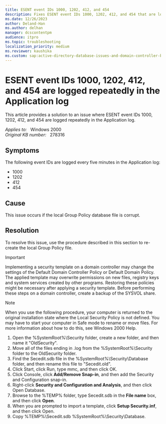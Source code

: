 ```yaml
---
title: ESENT event IDs 1000, 1202, 412, and 454
description: Fixes ESENT event IDs 1000, 1202, 412, and 454 that are logged repeatedly in the Application log.
ms.date: 12/26/2023
author: Deland-Han
ms.author: delhan
manager: dcscontentpm
audience: itpro
ms.topic: troubleshooting
localization_priority: medium
ms.reviewer: kaushika
ms.custom: sap:active-directory-database-issues-and-domain-controller-boot-failures, csstroubleshoot
---
```

# ESENT event IDs 1000, 1202, 412, and 454 are logged repeatedly in the Application log

This article provides a solution to an issue where ESENT event IDs 1000, 1202, 412, and 454 are logged repeatedly in the Application log.

_Applies to:_ &nbsp; Windows 2000  
_Original KB number:_ &nbsp; 278316

## Symptoms

The following event IDs are logged every five minutes in the Application log:

- 1000
- 1202
- 412
- 454

## Cause

This issue occurs if the local Group Policy database file is corrupt.

## Resolution

To resolve this issue, use the procedure described in this section to re-create the local Group Policy file.

> [!IMPORTANT]
> Implementing a security template on a domain controller may change the settings of the Default Domain Controller Policy or Default Domain Policy. The applied template may overwrite permissions on new files, registry keys and system services created by other programs. Restoring these policies might be necessary after applying a security template. Before performing these steps on a domain controller, create a backup of the SYSVOL share.

> [!NOTE]
> When you use the following procedure, your computer is returned to the original installation state where the Local Security Policy is not defined. You may have to start your computer in Safe mode to rename or move files. For more information about how to do this, see Windows 2000 Help.

1. Open the %SystemRoot%\Security folder, create a new folder, and then name it "OldSecurity".
2. Move all of the files ending in .log from the %SystemRoot%\Security folder to the OldSecurity folder.
3. Find the Secedit.sdb file in the %SystemRoot%\Security\Database folder, and then rename this file to "Secedit.old".
4. Click Start, click Run, type mmc, and then click OK.
5. Click Console, click **Add/Remove Snap-in**, and then add the Security and Configuration snap-in.
6. Right-click **Security and Configuration and Analysis**, and then click Open Database.
7. Browse to the %TEMP% folder, type Secedit.sdb in the **File name** box, and then click **Open**.
8. When you are prompted to import a template, click **Setup Security.inf**, and then click Open.
9. Copy %TEMP%\Secedit.sdb %SystemRoot%\Security\Database.
